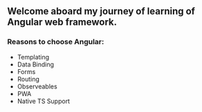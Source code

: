 ## Welcome aboard my journey of learning of Angular web framework.

### Reasons to choose Angular:

- Templating
- Data Binding
- Forms
- Routing
- Observeables
- PWA
- Native TS Support
